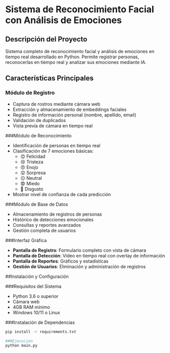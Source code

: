 # Sistema de Reconocimiento Facial con Análisis de Emociones

## Descripción del Proyecto
Sistema completo de reconocimiento facial y análisis de emociones en tiempo real desarrollado en Python. Permite registrar personas, reconocerlas en tiempo real y analizar sus emociones mediante IA.

## Características Principales

### Módulo de Registro
- Captura de rostros mediante cámara web
- Extracción y almacenamiento de embeddings faciales
- Registro de información personal (nombre, apellido, email)
- Validación de duplicados
- Vista previa de cámara en tiempo real

###Módulo de Reconocimiento
- Identificación de personas en tiempo real
- Clasificación de 7 emociones básicas:
  - 😊 Felicidad
  - 😢 Tristeza  
  - 😠 Enojo
  - 😲 Sorpresa
  - 😐 Neutral
  - 😨 Miedo
  - 🤢 Disgusto
- Mostrar nivel de confianza de cada predicción

###Módulo de Base de Datos
- Almacenamiento de registros de personas
- Histórico de detecciones emocionales
- Consultas y reportes avanzados
- Gestión completa de usuarios

###Interfaz Gráfica
- **Pantalla de Registro**: Formulario completo con vista de cámara
- **Pantalla de Detección**: Video en tiempo real con overlay de información
- **Pantalla de Reportes**: Gráficos y estadísticas
- **Gestión de Usuarios**: Eliminación y administración de registros

##Instalación y Configuración

###Requisitos del Sistema
- Python 3.6 o superior
- Cámara web
- 4GB RAM mínimo
- Windows 10/11 o Linux

###Instalación de Dependencias
```bash
pip install -r requirements.txt

###Ejecucion 
python main.py
